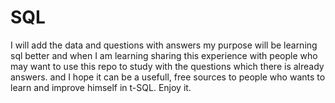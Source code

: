 # SQL
I will add the data and questions with answers my purpose will be learning sql better and when I am learning sharing this experience with people
who may want to use this repo to study with the questions which there is already answers. 
and I hope it can be a usefull, free sources to people who wants to learn and improve himself in t-SQL.
Enjoy it.

